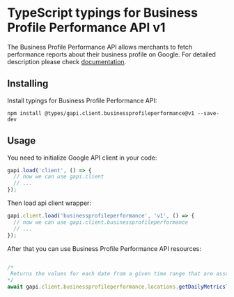 # TypeScript typings for Business Profile Performance API v1

The Business Profile Performance API allows merchants to fetch performance reports about their business profile on Google.
For detailed description please check [documentation](https://developers.google.com/my-business/).

## Installing

Install typings for Business Profile Performance API:

```
npm install @types/gapi.client.businessprofileperformance@v1 --save-dev
```

## Usage

You need to initialize Google API client in your code:

```typescript
gapi.load('client', () => {
  // now we can use gapi.client
  // ...
});
```

Then load api client wrapper:

```typescript
gapi.client.load('businessprofileperformance', 'v1', () => {
  // now we can use gapi.client.businessprofileperformance
  // ...
});
```



After that you can use Business Profile Performance API resources:

```typescript

/*
 Returns the values for each date from a given time range that are associated with the specific daily metric. Example request: `GET https://businessprofileperformance.googleapis.com/v1/locations/12345:getDailyMetricsTimeSeries?dailyMetric=WEBSITE_CLICKS&daily_range.start_date.year=2022&daily_range.start_date.month=1&daily_range.start_date.day=1&daily_range.end_date.year=2022&daily_range.end_date.month=3&daily_range.end_date.day=31`
*/
await gapi.client.businessprofileperformance.locations.getDailyMetricsTimeSeries({ name: "name",  });
```
